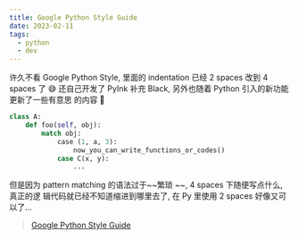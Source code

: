 ```yaml
---
title: Google Python Style Guide
date: 2023-02-11
tags:
  - python
  - dev
---
```


许久不看 Google Python Style, 里面的 indentation 已经 2 spaces 改到 4 spaces 了
😅 还自己开发了 PyInk 补充 Black, 另外也随着 Python 引入的新功能更新了一些有意思
的内容 🤗

```python
class A:
    def foo(self, obj):
        match obj:
            case (1, a, 3):
                now_you_can_write_functions_or_codes()
            case C(x, y):
                ...
```

但是因为 pattern matching 的语法过于~~繁琐 ~~, 4 spaces 下随便写点什么, 真正的逻
辑代码就已经不知道缩进到哪里去了, 在 Py 里使用 2 spaces 好像又可以了...

> [Google Python Style Guide](https://google.github.io/styleguide/pyguide.html)
